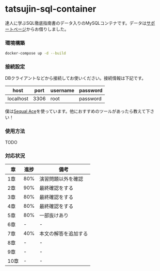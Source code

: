 # tatsujin-sql-container
達人に学ぶSQL徹底指南書のデータ入りのMySQLコンテナです。データは[サポートページ](https://www.shoeisha.co.jp/book/download/9784798157825/detail)からお借りしました。

### 環境構築
```bash
docker-compose up -d --build
```
### 接続設定
DBクライアントなどから接続してお使いください。接続情報は下記です。

|host|port|username|password|
|-|-|-|-|
|localhost|3306|root|password|

僕は[Sequal Ace](https://github.com/Sequel-Ace/Sequel-Ace)を使っています。他におすすめのツールがあったら教えて下さい！
### 使用方法
TODO
### 対応状況
|章|進捗|備考|
|-|-|-|
|1章|80%|演習問題以外を確認|
|2章|90%|最終確認をする|
|3章|80%|最終確認をする|
|4章|80%|最終確認をする|
|5章|80%|一部抜けあり|
|6章|-|-|
|7章|40%|本文の解答を追加する|
|8章|-|-|
|9章|-|-|
|10章|-|-|
